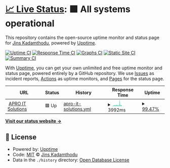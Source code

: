 # [📈 Live Status](https://anonxrider.github.io/uptime): <!--live status--> **🟩 All systems operational**

This repository contains the open-source uptime monitor and status page for [Jins Kadamthodu](www.jinskadamthodu.com), powered by [Upptime](https://github.com/upptime/upptime).

[![Uptime CI](https://github.com/anonxrider/uptime/workflows/Uptime%20CI/badge.svg)](https://github.com/anonxrider/uptime/actions?query=workflow%3A%22Uptime+CI%22)
[![Response Time CI](https://github.com/anonxrider/uptime/workflows/Response%20Time%20CI/badge.svg)](https://github.com/anonxrider/uptime/actions?query=workflow%3A%22Response+Time+CI%22)
[![Graphs CI](https://github.com/anonxrider/uptime/workflows/Graphs%20CI/badge.svg)](https://github.com/anonxrider/uptime/actions?query=workflow%3A%22Graphs+CI%22)
[![Static Site CI](https://github.com/anonxrider/uptime/workflows/Static%20Site%20CI/badge.svg)](https://github.com/anonxrider/uptime/actions?query=workflow%3A%22Static+Site+CI%22)
[![Summary CI](https://github.com/anonxrider/uptime/workflows/Summary%20CI/badge.svg)](https://github.com/anonxrider/uptime/actions?query=workflow%3A%22Summary+CI%22)

With [Upptime](https://upptime.js.org), you can get your own unlimited and free uptime monitor and status page, powered entirely by a GitHub repository. We use [Issues](https://github.com/anonxrider/uptime/issues) as incident reports, [Actions](https://github.com/anonxrider/uptime/actions) as uptime monitors, and [Pages](https://anonxrider.github.io/uptime) for the status page.

<!--start: status pages-->
<!-- This summary is generated by Upptime (https://github.com/upptime/upptime) -->
<!-- Do not edit this manually, your changes will be overwritten -->
<!-- prettier-ignore -->
| URL | Status | History | Response Time | Uptime |
| --- | ------ | ------- | ------------- | ------ |
| <img alt="" src="https://icons.duckduckgo.com/ip3/aproitsolutions.in.ico" height="13"> [APRO IT Solutions](https://aproitsolutions.in/) | 🟩 Up | [apro-it-solutions.yml](https://github.com/anonxrider/uptime/commits/HEAD/history/apro-it-solutions.yml) | <details><summary><img alt="Response time graph" src="./graphs/apro-it-solutions/response-time-week.png" height="20"> 3992ms</summary><br><a href="https://anonxrider.github.io/uptime/history/apro-it-solutions"><img alt="Response time 3571" src="https://img.shields.io/endpoint?url=https%3A%2F%2Fraw.githubusercontent.com%2Fanonxrider%2Fuptime%2FHEAD%2Fapi%2Fapro-it-solutions%2Fresponse-time.json"></a><br><a href="https://anonxrider.github.io/uptime/history/apro-it-solutions"><img alt="24-hour response time 3376" src="https://img.shields.io/endpoint?url=https%3A%2F%2Fraw.githubusercontent.com%2Fanonxrider%2Fuptime%2FHEAD%2Fapi%2Fapro-it-solutions%2Fresponse-time-day.json"></a><br><a href="https://anonxrider.github.io/uptime/history/apro-it-solutions"><img alt="7-day response time 3992" src="https://img.shields.io/endpoint?url=https%3A%2F%2Fraw.githubusercontent.com%2Fanonxrider%2Fuptime%2FHEAD%2Fapi%2Fapro-it-solutions%2Fresponse-time-week.json"></a><br><a href="https://anonxrider.github.io/uptime/history/apro-it-solutions"><img alt="30-day response time 3571" src="https://img.shields.io/endpoint?url=https%3A%2F%2Fraw.githubusercontent.com%2Fanonxrider%2Fuptime%2FHEAD%2Fapi%2Fapro-it-solutions%2Fresponse-time-month.json"></a><br><a href="https://anonxrider.github.io/uptime/history/apro-it-solutions"><img alt="1-year response time 3571" src="https://img.shields.io/endpoint?url=https%3A%2F%2Fraw.githubusercontent.com%2Fanonxrider%2Fuptime%2FHEAD%2Fapi%2Fapro-it-solutions%2Fresponse-time-year.json"></a></details> | <details><summary><a href="https://anonxrider.github.io/uptime/history/apro-it-solutions">99.47%</a></summary><a href="https://anonxrider.github.io/uptime/history/apro-it-solutions"><img alt="All-time uptime 99.33%" src="https://img.shields.io/endpoint?url=https%3A%2F%2Fraw.githubusercontent.com%2Fanonxrider%2Fuptime%2FHEAD%2Fapi%2Fapro-it-solutions%2Fuptime.json"></a><br><a href="https://anonxrider.github.io/uptime/history/apro-it-solutions"><img alt="24-hour uptime 100.00%" src="https://img.shields.io/endpoint?url=https%3A%2F%2Fraw.githubusercontent.com%2Fanonxrider%2Fuptime%2FHEAD%2Fapi%2Fapro-it-solutions%2Fuptime-day.json"></a><br><a href="https://anonxrider.github.io/uptime/history/apro-it-solutions"><img alt="7-day uptime 99.47%" src="https://img.shields.io/endpoint?url=https%3A%2F%2Fraw.githubusercontent.com%2Fanonxrider%2Fuptime%2FHEAD%2Fapi%2Fapro-it-solutions%2Fuptime-week.json"></a><br><a href="https://anonxrider.github.io/uptime/history/apro-it-solutions"><img alt="30-day uptime 99.33%" src="https://img.shields.io/endpoint?url=https%3A%2F%2Fraw.githubusercontent.com%2Fanonxrider%2Fuptime%2FHEAD%2Fapi%2Fapro-it-solutions%2Fuptime-month.json"></a><br><a href="https://anonxrider.github.io/uptime/history/apro-it-solutions"><img alt="1-year uptime 99.33%" src="https://img.shields.io/endpoint?url=https%3A%2F%2Fraw.githubusercontent.com%2Fanonxrider%2Fuptime%2FHEAD%2Fapi%2Fapro-it-solutions%2Fuptime-year.json"></a></details>

<!--end: status pages-->

[**Visit our status website →**](https://anonxrider.github.io/uptime)

## 📄 License

- Powered by: [Upptime](https://github.com/upptime/upptime)
- Code: [MIT](./LICENSE) © [Jins Kadamthodu](www.jinskadamthodu.com)
- Data in the `./history` directory: [Open Database License](https://opendatacommons.org/licenses/odbl/1-0/)

